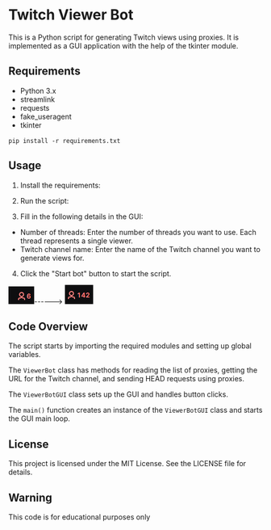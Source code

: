 # Twitch Viewer Bot

This is a Python script for generating Twitch views using proxies. It is implemented as a GUI application with the help of the tkinter module.

## Requirements

* Python 3.x
* streamlink
* requests
* fake_useragent
* tkinter

```shell
pip install -r requirements.txt
```
## Usage

1. Install the requirements:


2. Run the script:


3. Fill in the following details in the GUI:

* Number of threads: Enter the number of threads you want to use. Each thread represents a single viewer.
* Twitch channel name: Enter the name of the Twitch channel you want to generate views for.

4. Click the "Start bot" button to start the script.

![avant](image/6.jpeg)------>
![avant](image/142.jpeg)

## Code Overview

The script starts by importing the required modules and setting up global variables.

The `ViewerBot` class has methods for reading the list of proxies, getting the URL for the Twitch channel, and sending HEAD requests using proxies.

The `ViewerBotGUI` class sets up the GUI and handles button clicks.

The `main()` function creates an instance of the `ViewerBotGUI` class and starts the GUI main loop.

## License

This project is licensed under the MIT License. See the LICENSE file for details.

## Warning 

This code is for educational purposes only
